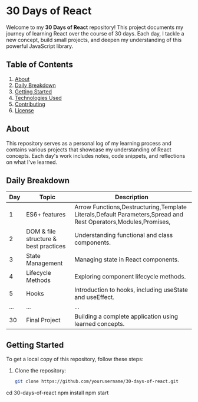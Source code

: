 # 30 Days of React

Welcome to my **30 Days of React** repository! This project documents my journey of learning React over the course of 30 days. Each day, I tackle a new concept, build small projects, and deepen my understanding of this powerful JavaScript library.

## Table of Contents

1. [About](#about)
2. [Daily Breakdown](#daily-breakdown)
3. [Getting Started](#getting-started)
4. [Technologies Used](#technologies-used)
5. [Contributing](#contributing)
6. [License](#license)

## About

This repository serves as a personal log of my learning process and contains various projects that showcase my understanding of React concepts. Each day's work includes notes, code snippets, and reflections on what I've learned.

## Daily Breakdown

| Day | Topic                       | Description                               |
|-----|-----------------------------|-------------------------------------------|
| 1   | ES6+ features               |Arrow Functions,Destructuring,Template Literals,Default Parameters,Spread and Rest Operators,Modules,Promises, |
| 2   | DOM & file structure & best practices       | Understanding functional and class components. |
| 3   | State Management            | Managing state in React components.      |
| 4   | Lifecycle Methods           | Exploring component lifecycle methods.    |
| 5   | Hooks                       | Introduction to hooks, including useState and useEffect. |
| ... | ...                         | ...                                       |
| 30  | Final Project               | Building a complete application using learned concepts. |

## Getting Started

To get a local copy of this repository, follow these steps:

1. Clone the repository:

   ```bash
   git clone https://github.com/yourusername/30-days-of-react.git
cd 30-days-of-react
npm install
npm start
